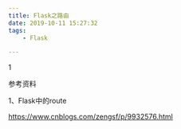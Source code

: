 ```yaml
---
title: Flask之路由
date: 2019-10-11 15:27:32
tags:
	- Flask

---
```


1

参考资料

1、Flask中的route

https://www.cnblogs.com/zengsf/p/9932576.html